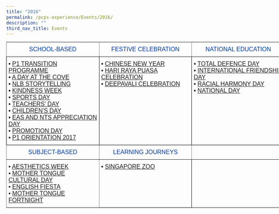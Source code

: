 ```yaml
---
title: "2016"
permalink: /pcps-experience/Events/2016/
description: ""
third_nav_title: Events
---
```

<style type="text/css">
.tg  {border-collapse:collapse;border-spacing:0;margin:0px auto;}
.tg td{border-color:black;border-style:solid;border-width:1px;font-family:Arial, sans-serif;font-size:14px;
  overflow:hidden;padding:10px 5px;word-break:normal;}
.tg th{border-color:black;border-style:solid;border-width:1px;font-family:Arial, sans-serif;font-size:14px;
  font-weight:normal;overflow:hidden;padding:10px 5px;word-break:normal;}
.tg .tg-u5w0{border-color:inherit;color:#00389B;font-size:16px;text-align:center;vertical-align:middle}
.tg .tg-cey4{border-color:inherit;font-size:16px;text-align:left;vertical-align:top}
.tg .tg-a2js{border-color:#000000;color:#000000;font-size:16px;text-align:left;vertical-align:top}
.tg .tg-x5q1{font-size:16px;text-align:left;vertical-align:top}
.tg .tg-1z5c{border-color:inherit;color:#00389b;font-size:16px;text-align:center;vertical-align:middle}
</style>
<table class="tg" style="undefined;table-layout: fixed; width: 748px">
<colgroup>
<col style="width: 249px">
<col style="width: 249px">
<col style="width: 250px">
</colgroup>
<tbody>
  <tr>
    <td class="tg-1z5c">SCHOOL-BASED</td>
    <td class="tg-1z5c">FESTIVE CELEBRATION</td>
    <td class="tg-1z5c">NATIONAL EDUCATION</td>
  </tr>
  <tr>
    <td class="tg-a2js"><span style="font-weight:400;font-style:normal">• </span><a href="https://punggolcovepri.moe.edu.sg/pcps-experience/events/2016/school-based/p1-transition-programme" target="_blank" rel="noopener noreferrer">P1 TRANSITION PROGRAMME</a><br><span style="font-weight:400;font-style:normal">• </span><a href="https://punggolcovepri.moe.edu.sg/pcps-experience/events/2016/school-based/a-day-at-the-cove" target="_blank" rel="noopener noreferrer"><span style="text-decoration:none">A DAY AT THE COVE</span></a><br><span style="font-weight:400;font-style:normal">• </span><a href="https://punggolcovepri.moe.edu.sg/pcps-experience/events/2016/school-based/nlb-storytelling" target="_blank" rel="noopener noreferrer"><span style="text-decoration:none">NLB STORYTELLING</span></a><br><span style="font-weight:400;font-style:normal">• </span> <a href="https://punggolcovepri.moe.edu.sg/pcps-experience/events/2016/school-based/kindness-week" target="_blank" rel="noopener noreferrer"><span style="text-decoration:none">KINDNESS WEEK</span></a><br><span style="font-weight:400;font-style:normal">• </span><a href="https://punggolcovepri.moe.edu.sg/pcps-experience/events/2016/school-based/sports-day" target="_blank" rel="noopener noreferrer"><span style="text-decoration:none">SPORTS DAY</span></a><br>• <a href="https://punggolcovepri.moe.edu.sg/pcps-experience/events/2016/school-based/teachers-day" target="_blank" rel="noopener noreferrer"><span style="text-decoration:none">TEACHERS' DAY</span></a><br><span style="font-weight:400;font-style:normal">• </span><a href="https://punggolcovepri.moe.edu.sg/pcps-experience/events/2016/school-based/childrens-day" target="_blank" rel="noopener noreferrer"><span style="text-decoration:none">CHILDREN'S DAY</span></a><br><span style="font-weight:400;font-style:normal">• </span><a href="https://punggolcovepri.moe.edu.sg/pcps-experience/events/2016/school-based/eas-and-nts-appreciation-day" target="_blank" rel="noopener noreferrer"><span style="text-decoration:none">EAS AND NTS APPRECIATION DAY</span></a><br><span style="font-weight:400;font-style:normal">• </span><a href="https://punggolcovepri.moe.edu.sg/pcps-experience/events/2016/school-based/promotion-day" target="_blank" rel="noopener noreferrer"><span style="text-decoration:none">PROMOTION DAY</span></a><br><span style="font-weight:400;font-style:normal">• </span><a href="https://punggolcovepri.moe.edu.sg/pcps-experience/events/2016/school-based/p1-orientation-2017" target="_blank" rel="noopener noreferrer"><span style="text-decoration:none">P1 ORIENTATION 2017</span></a></td>
    <td class="tg-a2js"><span style="font-weight:400;font-style:normal">• </span><a href="https://punggolcovepri.moe.edu.sg/pcps-experience/events/2016/festive-celebration/chinese-new-year-celebration" target="_blank" rel="noopener noreferrer"><span style="text-decoration:none">CHINESE NEW YEAR</span></a><br><span style="font-weight:400;font-style:normal">• </span><a href="https://punggolcovepri.moe.edu.sg/pcps-experience/events/2016/festive-celebration/hari-raya-puasa-celebration" target="_blank" rel="noopener noreferrer"><span style="text-decoration:none">HARI RAYA PUASA CELEBRATION</span></a><br><span style="font-weight:400;font-style:normal">• </span><a href="https://punggolcovepri.moe.edu.sg/pcps-experience/events/2016/festive-celebration/deepavali-celebration" target="_blank" rel="noopener noreferrer"><span style="text-decoration:none">DEEPAVALI CELEBRATION</span></a><br><br></td>
    <td class="tg-a2js"><span style="font-weight:400;font-style:normal">• </span><a href="https://punggolcovepri.moe.edu.sg/pcps-experience/events/2016/national-education/total-defence-day" target="_blank" rel="noopener noreferrer"><span style="text-decoration:none">TOTAL DEFENCE DAY</span></a><br><span style="font-weight:400;font-style:normal">• </span><a href="https://punggolcovepri.moe.edu.sg/pcps-experience/events/2016/national-education/international-friendship-day" target="_blank" rel="noopener noreferrer"><span style="text-decoration:none">INTERNATIONAL FRIENDSHIP DAY</span></a><br><span style="font-weight:400;font-style:normal">• </span><a href="https://punggolcovepri.moe.edu.sg/pcps-experience/events/2016/national-education/racial-harmony-day" target="_blank" rel="noopener noreferrer"><span style="text-decoration:none">RACIAL HARMONY DAY</span></a><br><span style="font-weight:400;font-style:normal">• </span><a href="https://punggolcovepri.moe.edu.sg/pcps-experience/events/2016/national-education/national-day" target="_blank" rel="noopener noreferrer"><span style="text-decoration:none">NATIONAL DAY</span></a><br></td>
  </tr>
  <tr>
    <td class="tg-u5w0">SUBJECT-BASED</td>
    <td class="tg-u5w0">LEARNING JOURNEYS</td>
    <td class="tg-u5w0"></td>
  </tr>
  <tr>
    <td class="tg-cey4"><span style="font-weight:400;font-style:normal">• </span><a href="https://punggolcovepri.moe.edu.sg/pcps-experience/events/2016/subject-based/aesthetics-week" target="_blank" rel="noopener noreferrer"><span style="text-decoration:none">AESTHETICS WEEK</span></a><br><span style="font-weight:400;font-style:normal">• </span><a href="https://punggolcovepri.moe.edu.sg/pcps-experience/events/2016/subject-based/mother-tongue-cultural-day" target="_blank" rel="noopener noreferrer"><span style="text-decoration:none">MOTHER TONGUE CULTURAL DAY</span></a><br><span style="font-weight:400;font-style:normal">• </span><a href="https://punggolcovepri.moe.edu.sg/pcps-experience/events/2016/subject-based/english-fiesta" target="_blank" rel="noopener noreferrer"><span style="text-decoration:none">ENGLISH FIESTA</span></a><br><span style="font-weight:400;font-style:normal">• </span><a href="https://punggolcovepri.moe.edu.sg/pcps-experience/events/2016/subject-based/mother-tongue-fortnight" target="_blank" rel="noopener noreferrer"><span style="text-decoration:none">MOTHER TONGUE FORTNIGHT</span></a></td>
    <td class="tg-x5q1"><span style="font-style:normal;color:#000">•</span> <a href="https://punggolcovepri.moe.edu.sg/pcps-experience/events/2016/learning-journeys/singapore-zoo" target="_blank" rel="noopener noreferrer">SINGAPORE ZOO</a></td>
    <td class="tg-cey4"></td>
  </tr>
</tbody>
</table>